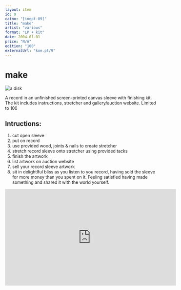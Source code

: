 ```yaml
---
layout: item
id: 9
catno: "[inept-09]"
title: "make"
artist: "various"
format: "LP + kit"
date: 2004-01-01
price: "N/A"
edition: "100"
externalUrl: "koe.pt/9"
---
```


# make
![a disk](http://koept.net/control/sites/default/files/sleeves/in9.jpeg "a single kit")

A record in an unfinished screen-printed canvas sleeve with finishing kit. The kit includes instructions, stretcher and gallery/auction website.
Limited to 100

## Intructions:

1. cut open sleeve
2. put on record
3. use provided wood, joints & nails to create stretcher
4. stretch record sleeve onto stretcher using provided tacks
5. finish the artwork
6. list artwork on auction website
7. sell your record sleeve artwork
8. sit in delightlful bliss as you listen to you record, having sold the sleeve for more money than you spent on it. Feeling satisfied having made something and shared it with the world yourself.

<iframe width="560" height="315" src="https://www.youtube.com/embed/FKtdD3kHEF8?si=jBMmKX2LZvAB4QRa&amp;controls=0" title="YouTube video player" frameborder="0" allow="accelerometer; autoplay; clipboard-write; encrypted-media; gyroscope; picture-in-picture; web-share" referrerpolicy="strict-origin-when-cross-origin" allowfullscreen></iframe>
